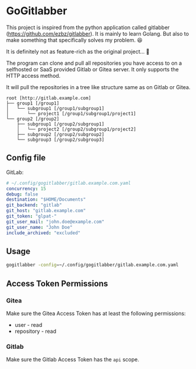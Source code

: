 # GoGitlabber

This project is inspired from the python application called gitlabber (https://github.com/ezbz/gitlabber).
It is mainly to learn Golang. But also to make something that specifically solves my problem. 😆

It is definitely not as feature-rich as the original project... 😬

The program can clone and pull all repositories you have access to on a selfhosted or SaaS provided Gitlab or Gitea
server.
It only supports the HTTP access method.

It will pull the repositories in a tree like structure same as on Gitlab or Gitea.

```
root [http://gitlab.example.com]
├── group1 [/group1]
│   └── subgroup1 [/group1/subgroup1]
│       └── project1 [/group1/subgroup1/project1]
└── group2 [/group2]
    ├── subgroup1 [/group2/subgroup1]
    │   └── project2 [/group2/subgroup1/project2]
    ├── subgroup2 [/group2/subgroup2]
    └── subgroup3 [/group2/subgroup3]
```

## Config file

GitLab:

```yaml
# ~/.config/gogitlabber/gitlab.example.com.yaml
concurrency: 15
debug: false
destination: "$HOME/Documents"
git_backend: "gitlab"
git_host: "gitlab.example.com"
git_token: "glpat-"
git_user_mail: "john.doe@example.com"
git_user_name: "John Doe"
include_archived: "excluded"
```

## Usage

```bash
gogitlabber -config=~/.config/gogitlabber/gitlab.example.com.yaml
```

## Access Token Permissions

### Gitea

Make sure the Gitea Access Token has at least the following permissions:
- user - read
- repository - read

### Gitlab

Make sure the Gitlab Access Token has the `api` scope.
